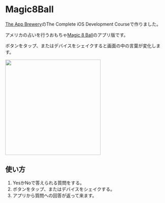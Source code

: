 # Magic8Ball
[The App Brewery](https://www.appbrewery.co)のThe Complete iOS Development Courseで作りました。

アメリカの占いを行うおもちゃ[Magic 8 Ball](https://en.wikipedia.org/wiki/Magic_8-Ball)のアプリ版です。

ボタンをタップ、またはデバイスをシェイクすると画面の中の言葉が変化します。

<img src="https://user-images.githubusercontent.com/35205886/35020153-f3b7c5d2-fb6d-11e7-8452-a115dc52c8e4.gif" width="300">

## 使い方
<ol>
  <li>YesかNoで答えられる質問をする。</li>
  <li>ボタンをタップ、またはデバイスをシェイクする。</li>
  <li>アプリから質問への回答が返って来ます。</li>
</ol>
